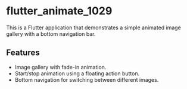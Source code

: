 # flutter_animate_1029

This is a Flutter application that demonstrates a simple animated image gallery with a bottom navigation bar.

## Features
- Image gallery with fade-in animation.
- Start/stop animation using a floating action button.
- Bottom navigation for switching between different images.
